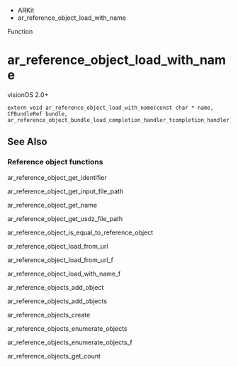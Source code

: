 

- ARKit
-  ar_reference_object_load_with_name 

Function

# ar_reference_object_load_with_name

visionOS 2.0+

``` source
extern void ar_reference_object_load_with_name(const char * name, CFBundleRef bundle, ar_reference_object_bundle_load_completion_handler_tcompletion_handler);
```

## See Also

### Reference object functions

ar_reference_object_get_identifier

ar_reference_object_get_input_file_path

ar_reference_object_get_name

ar_reference_object_get_usdz_file_path

ar_reference_object_is_equal_to_reference_object

ar_reference_object_load_from_url

ar_reference_object_load_from_url_f

ar_reference_object_load_with_name_f

ar_reference_objects_add_object

ar_reference_objects_add_objects

ar_reference_objects_create

ar_reference_objects_enumerate_objects

ar_reference_objects_enumerate_objects_f

ar_reference_objects_get_count

